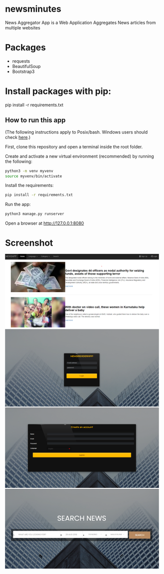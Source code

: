 # newsminutes
News Aggregator App is a Web Application Aggregates News articles from multiple websites

# Packages

- requests
- BeautifulSoup
- Bootstrap3

# Install  packages with pip: 
pip install -r requirements.txt

## How to run this app

(The following instructions apply to Posix/bash. Windows users should check
[here](https://docs.python.org/3/library/venv.html).)

First, clone this repository and open a terminal inside the root folder.

Create and activate a new virtual environment (recommended) by running
the following:

```bash
python3 -m venv myvenv
source myvenv/bin/activate
```

Install the requirements:

```bash
pip install -r requirements.txt
```
Run the app:

```bash
python3 manage.py runserver
```
Open a browser at http://127.0.0.1:8080

# Screenshot
![newsreaderapp.png](newsreaderapp.png)
![login.png](login.png)
![signup.png](signup.png)
![searchnews.png](searchnews.png)
